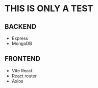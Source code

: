 # THIS IS ONLY A TEST

## BACKEND
- Express
- MongoDB

## FRONTEND
- Vite React
- React router
- Axios
